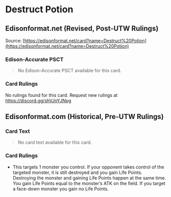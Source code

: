 # Destruct Potion

## Edisonformat.net (Revised, Post-UTW Rulings)

Source: [https://edisonformat.net/card?name=Destruct%20Potion](https://edisonformat.net/card?name=Destruct%20Potion)

### Edison-Accurate PSCT

> No Edison-Accurate PSCT available for this card.

### Card Rulings

No rulings found for this card. Request new rulings at https://discord.gg/shVJnYJNpg


## Edisonformat.com (Historical, Pre-UTW Rulings)

### Card Text

> No card text available for this card.

### Card Rulings

*   This targets 1 monster you control. If your opponent takes control of the targeted monster, it is still destroyed and you gain Life Points. Destroying the monster and gaining Life Points happen at the same time. You gain Life Points equal to the monster’s ATK on the field. If you target a face-down monster you gain no Life Points.


